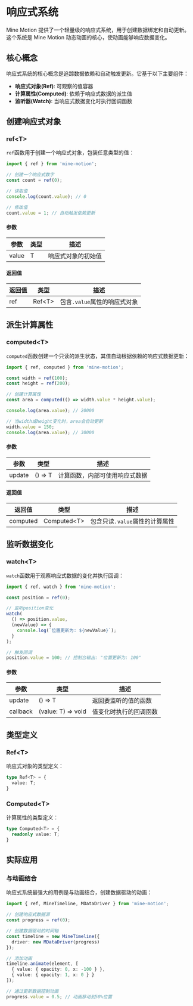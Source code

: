 # 响应式系统

Mine Motion 提供了一个轻量级的响应式系统，用于创建数据绑定和自动更新。这个系统是 Mine Motion 动态动画的核心，使动画能够响应数据变化。

## 核心概念

响应式系统的核心概念是追踪数据依赖和自动触发更新。它基于以下主要组件：

- **响应式对象(Ref)**: 可观察的值容器
- **计算属性(Computed)**: 依赖于响应式数据的派生值
- **监听器(Watch)**: 当响应式数据变化时执行回调函数

## 创建响应式对象

### ref&lt;T&gt;

`ref`函数用于创建一个响应式对象，包装任意类型的值：

```typescript
import { ref } from 'mine-motion';

// 创建一个响应式数字
const count = ref(0);

// 读取值
console.log(count.value); // 0

// 修改值
count.value = 1; // 自动触发依赖更新
```

#### 参数

| 参数 | 类型 | 描述 |
| ---- | ---- | ---- |
| value | T | 响应式对象的初始值 |

#### 返回值

| 返回值 | 类型 | 描述 |
| ------ | ---- | ---- |
| ref | Ref&lt;T&gt; | 包含`.value`属性的响应式对象 |

## 派生计算属性

### computed&lt;T&gt;

`computed`函数创建一个只读的派生状态，其值自动根据依赖的响应式数据更新：

```typescript
import { ref, computed } from 'mine-motion';

const width = ref(100);
const height = ref(200);

// 创建计算属性
const area = computed(() => width.value * height.value);

console.log(area.value); // 20000

// 当width或height变化时，area会自动更新
width.value = 150;
console.log(area.value); // 30000
```

#### 参数

| 参数 | 类型 | 描述 |
| ---- | ---- | ---- |
| update | () => T | 计算函数，内部可使用响应式数据 |

#### 返回值

| 返回值 | 类型 | 描述 |
| ------ | ---- | ---- |
| computed | Computed&lt;T&gt; | 包含只读`.value`属性的计算属性 |

## 监听数据变化

### watch&lt;T&gt;

`watch`函数用于观察响应式数据的变化并执行回调：

```typescript
import { ref, watch } from 'mine-motion';

const position = ref(0);

// 监听position变化
watch(
  () => position.value,
  (newValue) => {
    console.log(`位置更新为: ${newValue}`);
  }
);

// 触发回调
position.value = 100; // 控制台输出: "位置更新为: 100"
```

#### 参数

| 参数 | 类型 | 描述 |
| ---- | ---- | ---- |
| update | () => T | 返回要监听的值的函数 |
| callback | (value: T) => void | 值变化时执行的回调函数 |

## 类型定义

### Ref&lt;T&gt;

响应式对象的类型定义：

```typescript
type Ref<T> = {
  value: T;
}
```

### Computed&lt;T&gt;

计算属性的类型定义：

```typescript
type Computed<T> = {
  readonly value: T;
}
```

## 实际应用

### 与动画结合

响应式系统最强大的用例是与动画结合，创建数据驱动的动画：

```typescript
import { ref, MineTimeline, MDataDriver } from 'mine-motion';

// 创建响应式数据源
const progress = ref(0);

// 创建数据驱动的时间轴
const timeline = new MineTimeline({
  driver: new MDataDriver(progress)
});

// 添加动画
timeline.animate(element, [
  { value: { opacity: 0, x: -100 } },
  { value: { opacity: 1, x: 0 } }
]);

// 通过更新数据控制动画
progress.value = 0.5; // 动画移动到50%位置
```
